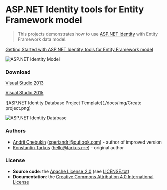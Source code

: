 ASP.NET Identity tools for Entity Framework model
================================

> This projects demonstrates how to use [ASP.NET Identity](http://asp.net/identity) with
> Entity Framework data model.

[Getting Started with ASP.NET Identity tools for Entity Framework model](./docs/Entity-Data-Model.md)

![ASP.NET Identity Model](http://i.imgur.com/KHDqq3B.png)

### Download

[Visual Studio 2013](https://visualstudiogallery.msdn.microsoft.com/cd93cdd1-97ed-4a57-8aea-5c07c71a294c)

[Visual Studio 2015](https://visualstudiogallery.msdn.microsoft.com/e48464e9-5f10-442a-a6a3-a30117dd5209)

![ASP.NET Identity Database Project Template](./docs/img/Create project.png)

![ASP.NET Identity Database](http://i.imgur.com/9jV1deH.png)

### Authors

 * [Andrii Chebukin](http://www.fb.com/xperiandri) ([xperiandri@outlook.com](mailto:hello@tarkuks.me?subject=ASP.NET+Identity+tools+for+Entity+Framework+model)) - author of improved version
 * [Konstantin Tarkus](https://angel.co/koistya) ([hello@tarkus.me](mailto:hello@tarkuks.me?subject=ASP.NET+Identity+Providers)) - original author

### License

 * **Source code**: the [Apache License 2.0](http://www.apache.org/licenses/LICENSE-2.0) (see [LICENSE.txt](./LICENSE.txt))
 * **Documentation**: the [Creative Commons Attribution 4.0 International License](http://creativecommons.org/licenses/by/4.0/)
